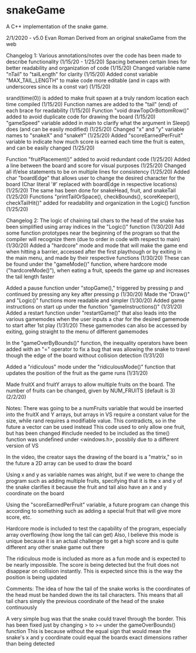 # snakeGame
A C++ implementation of the snake game.

2/1/2020 - v5.0 Evan Roman Derived from an original snakeGame from the web

Changelog 1:
Various annotations/notes over the code has been made to describe functionality (1/15/20 - 1/25/20)
Spacing between certain lines for better readability and organization of code (1/15/20)
Changed variable name "nTail" to "tailLength" for clarity (1/15/20)
Added const variable "MAX_TAIL_LENGTH" to make code more editable (and in caps with underscores since its a const var) (1/15/20)

srand(time(0)) is added to make fruit spawn at a truly random location each time compiled (1/15/20)
Function names are added to the "tail" (end) of each brace for readability (1/15/20)
Function "void drawTopOrBottomRow()" added to avoid duplicate code for drawing the board (1/15/20)
"gameSpeed" variable added in main to clarify what the argument in Sleep() does (and can be easily modified) (1/25/20)
Changed "x" and "y" variable names to "snakeX" and "snakeY" (1/25/20)
Added "scoreEarnedPerFruit" variable to indicate how much score is earned each time the fruit is eaten, and can be easily changed (1/25/20)

Function "fruitPlacement()" added to avoid redundant code (1/25/20)
Added a line between the board and score for visual purposes (1/25/20)
Changed all if/else statements to be on multiple lines for consistency (1/25/20)
Added char "boardEdge" that allows user to change the desired character for the board (Char literal '#' replaced with
boardEdge in respective locations) (1/25/20)
The same has been done for snakeHead, fruit, and snakeTail (1/25/20)
Functions "printTailOrSpace(), checkBounds(), scoreKeeper(), checkTailHit()" added for readability and organization in the Logic() function (1/25/20)

Changelog 2:
The logic of chaining tail chars to the head of the snake has been simplified using array indices in the "Logic()" function (1/30/20)
Add some function prototypes near the beginning of the program so that the compiler will recognize them (due to order in code with respect to main) (1/30/20)
Added a "hardcore" mode and mode that will make the game end when hitting a barrier, accessed after the first playthough or by exiting in the main menu, and made by their respective functions (1/30/20)
These can be found under the "gameMode()" function, where hardcore mode ("hardcoreMode()"), when eating a fruit, speeds the game up and increases the tail length faster

Added a pause function under "stopGame()," triggered by pressing p and continued by pressing any key after pressing p (1/30/20)
Made the "Draw()" and "Logic()" functions more readable and simpler (1/30/20)
Added game instructions on start up under the function "gameInstructions()" (1/31/20)
Added a restart function under "restartGame()" that also leads into the various gamemodes when the user inputs a char for the desired gamemode to start after 1st play (1/31/20)
These gamemodes can also be accessed by exiting, going straight to the menu of different gamemodes

In the "gameOverByBounds()" function, the inequality operators have been added with an "=" operator to fix a bug that was allowing the snake to travel though the
edge of the board without collision detection (1/31/20)

Added a "ridiculous" mode under the "ridiculousMode()" function that updates the position of the fruit as the game runs (1/31/20)

Made fruitX and fruitY arrays to allow multiple fruits on the board. The number of fruits can be changed, given by NUM_FRUITS (default is 3) (2/2/20)


Notes:
There was going to be a numFruits variable that would be inserted into the fruitX and Y arrays, but arrays in VS require
a constant value for the size, while rand requires a modifiable value. This contradicts, so in the future a vector can be used instead
This code used to only allow one fruit, but has been changed
#include <ctime> needed to be included as the time() function was undefined under <windows.h>, possbily due to a different version of VS

In the video, the creator says the drawing of the board is a "matrix," so in the future a 2D array can be used to draw the board

Using x and y as variable names was alright, but if we were to change the program such as adding multiple fruits, specifying that
it is the x and y of the snake clarifies it because the fruit and tail also have an x and y coordinate on the board

Using the "scoreEarnedPerFruit" variable, a future program can change this according to something such as adding a special fruit that will give more
score, etc.

Hardcore mode is included to test the capability of the program, especially array overflowing (how long the tail can get)
Also, I believe this mode is unique because it is an actual challenge to get a high score and is quite different any other snake game out there

The ridiculous mode is included as more as a fun mode and is expected to be nearly impossible. The score is being detected but
the fruit does not disappear on collision instantly. This is expected since this is the way the position is being updated


Comments:
The idea of how the tail of the snake works is the coordinates of the head must be handed down the its tail characters. This
means that all tail chars simply the previous coordinate of the head of the snake continuously

A very simple bug was that the snake could travel through the border. This has been fixed just by changing > to >= under the gameOverBounds() function
This is because without the equal sign that would mean the snake's x and y coordinate could equal the boards exact dimensions rather than being detected
